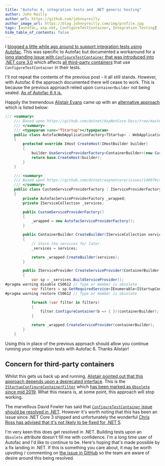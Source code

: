 ```yaml
---
title: "Autofac 6, integration tests and .NET generic hosting"
author: John Reilly
author_url: https://github.com/johnnyreilly
author_image_url: https://blog.johnnyreilly.com/img/profile.jpg
tags: [autofac, asp.net, ConfigureTestContainer, Integration Testing]
hide_table_of_contents: false
---
```

I [blogged a little while ago around to support integration tests using Autofac](https://blog.johnnyreilly.com/2020/05/autofac-webapplicationfactory-and.html). This was specific to Autofac but documented a workaround for a [long standing issue with `ConfigureTestContainer` that was introduced into .NET core 3.0](https://github.com/dotnet/aspnetcore/issues/14907) which affects [all third-party containers](https://docs.microsoft.com/en-us/aspnet/core/fundamentals/dependency-injection?view=aspnetcore-3.1#default-service-container-replacement) that use `ConfigureTestContainer` in their tests.

I'll not repeat the contents of the previous post - it all still stands. However, with Autofac 6 the approach documented there will cease to work. This is because the previous approach relied upon `ContainerBuilder` not being sealed. [As of Autofac 6 it is.](https://github.com/autofac/Autofac/issues/1120)

Happily the tremendous [Alistair Evans](https://twitter.com/evocationist) came up with an [alternative approach](https://github.com/autofac/Autofac/issues/1207#issuecomment-701961371) which is listed below:

```cs
/// <summary>
    /// Based upon https://github.com/dotnet/AspNetCore.Docs/tree/master/aspnetcore/test/integration-tests/samples/3.x/IntegrationTestsSample
    /// </summary>
    /// <typeparam name="TStartup"></typeparam>
    public class AutofacWebApplicationFactory<TStartup> : WebApplicationFactory<TStartup> where TStartup : class
    {
        protected override IHost CreateHost(IHostBuilder builder)
        {
            builder.UseServiceProviderFactory<ContainerBuilder>(new CustomServiceProviderFactory());
            return base.CreateHost(builder);
        }
    }

    /// <summary>
    /// Based upon https://github.com/dotnet/aspnetcore/issues/14907#issuecomment-620750841 - only necessary because of an issue in ASP.NET Core
    /// </summary>
    public class CustomServiceProviderFactory : IServiceProviderFactory<ContainerBuilder>
    {
        private AutofacServiceProviderFactory _wrapped;
        private IServiceCollection _services;

        public CustomServiceProviderFactory()
        {
            _wrapped = new AutofacServiceProviderFactory();
        }

        public ContainerBuilder CreateBuilder(IServiceCollection services)
        {
            // Store the services for later.
            _services = services;

            return _wrapped.CreateBuilder(services);
        }

        public IServiceProvider CreateServiceProvider(ContainerBuilder containerBuilder)
        {
            var sp = _services.BuildServiceProvider();
#pragma warning disable CS0612 // Type or member is obsolete
            var filters = sp.GetRequiredService<IEnumerable<IStartupConfigureContainerFilter<ContainerBuilder>>>();
#pragma warning restore CS0612 // Type or member is obsolete

            foreach (var filter in filters)
            {
                filter.ConfigureContainer(b => { })(containerBuilder);
            }

            return _wrapped.CreateServiceProvider(containerBuilder);
        }        
    }
```

Using this in place of the previous approach should allow you continue running your integration tests with Autofac 6. Thanks Alistair!

 ## Concern for third-party containers

Whilst this gets us back up and running, [Alistair pointed out that this approach depends upon a deprecated interface](https://github.com/autofac/Autofac/issues/1207#issuecomment-702250044). This is the [`IStartupConfigureContainerFilter`](https://docs.microsoft.com/en-us/dotnet/api/microsoft.aspnetcore.hosting.istartupconfigurecontainerfilter-1.configurecontainer?view=aspnetcore-3.1) which [has been marked as `Obsolete` since mid 2019](https://github.com/dotnet/aspnetcore/pull/11505). What this means is, at some point, this approach will stop working.

The marvellous David Fowler has said that [`ConfigureTestContainer` issue should be resolved in .NET](https://github.com/autofac/Autofac/issues/1207#issuecomment-702361608). However it's worth noting that this has been an issue since .NET Core 3 shipped and unfortunately the wonderful [Chris Ross has advised that it's not likely to be fixed for .NET 5](https://github.com/dotnet/aspnetcore/issues/14907#issuecomment-702287717).

I'm very keen this does get resolved in .NET. Building tests upon an `Obsolete` attribute doesn't fill me with confidence. I'm a long time user of Autofac and I'd like to continue to be. Here's hoping that's made possible by a fix landing in .NET. If this is something you care about, it may be worth upvoting / commenting on [the issue in GitHub](https://github.com/dotnet/aspnetcore/issues/14907) so the team are aware of desire around this being resolved.


